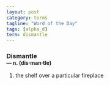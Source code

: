 ```yaml
---
layout: post
category: terms
tagline: "Word of the Day"
tags: [alpha_d]
term: dismantle
---
```


<h3>Dismantle<br/> <small>&mdash; n. (dis<span>&middot;</span>man<span>&middot;</span>tle)</small></h3>
<p><ol>
<li>the shelf over a particular fireplace</li>
</ol></p>
